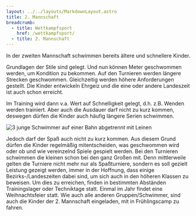 ```yaml
---
layout: ../../layouts/MarkdownLayout.astro
title: 2. Mannschaft
breadcrumb:
  - title: Wettkampfsport
    href: /wettkampfsport/
  - title: 2. Mannschaft
---
```


In der zweiten Mannschaft schwimmen bereits ältere und schnellere Kinder.

Grundlagen der Stile sind gelegt. Und nun können Meter geschwommen werden, um Kondition zu bekommen. Auf den Turnieren werden längere Strecken geschwommen. Gleichzeitig werden höhere Anforderungen gestellt. Die Kinder entwickeln Ehrgeiz und die eine oder andere Landeszeit ist auch schon erreicht.

Im Training wird dann v.a. Wert auf Schnelligkeit gelegt, d.h. z.B. Wenden werden trainiert. Aber auch die Ausdauer darf nicht zu kurz kommen, deswegen dürfen die Kinder auch häufig längere Serien schwimmen.

![3 junge Schwimmer auf einer Bahn abgetrennt mit Leinen](/images/uploads/wettkampfsport/2.mannschaft-1_400x492.jpg)

Jedoch darf der Spaß auch nicht zu kurz kommen. Aus diesem Grund dürfen die Kinder regelmäßig mitentscheiden, was geschwommen wird oder ob und wie vereinzelnd Spiele gespielt werden.
Bei den Turnieren schwimmen die kleinen schon bei den ganz Großen mit. Denn mittlerweile gelten die Turniere nicht mehr nur als Spaßturniere, sondern es soll gezielt Leistung gezeigt werden, immer in der Hoffnung, dass einige Bezirks-/Landeszeiten dabei sind, um sich auch in den höheren Klassen zu beweisen.
Um dies zu erreichen, finden in bestimmten Abständen Trainingslager oder Techniktage statt.
Einmal im Jahr findet eine Weihnachtsfeier statt. Wie auch alle anderen Gruppen/Schwimmer, sind auch die Kinder der 2. Mannschaft eingeladen, mit in Frühlingscamp zu fahren.
